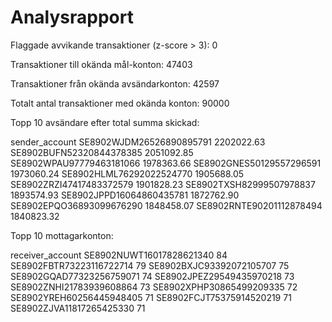 # Analysrapport

Flaggade avvikande transaktioner (z-score > 3): 0

Transaktioner till okända mål-konton: 47403

Transaktioner från okända avsändarkonton: 42597

Totalt antal transaktioner med okända konton: 90000

Topp 10 avsändare efter total summa skickad:

sender_account
SE8902WJDM26526890895791    2202022.63
SE8902BUFN52320844378385    2051092.85
SE8902WPAU97779463181066    1978363.66
SE8902GNES50129557296591    1973060.24
SE8902HLML76292022524770    1905688.05
SE8902ZRZI47417483372579    1901828.23
SE8902TXSH82999507978837    1893574.93
SE8902JPPD16064860435781    1872762.90
SE8902EPQO36893099676290    1848458.07
SE8902RNTE90201112878494    1840823.32

Topp 10 mottagarkonton:

receiver_account
SE8902NUWT16017828621340    84
SE8902FBTR73223116722714    79
SE8902BXJC93392072105707    75
SE8902GQAD77323256759071    74
SE8902JPEZ29549435970218    73
SE8902ZNHI21783939608864    73
SE8902XPHP30865499209335    72
SE8902YREH60256445948405    71
SE8902FCJT75375914520219    71
SE8902ZJVA11817265425330    71

